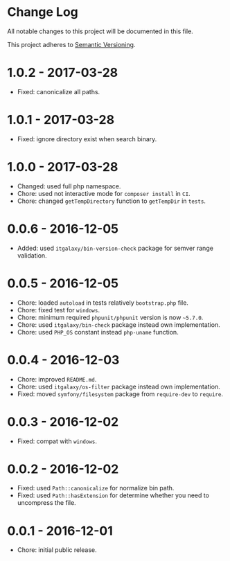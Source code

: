 # Change Log

All notable changes to this project will be documented in this file.

This project adheres to [Semantic Versioning](http://semver.org/).

# 1.0.2 - 2017-03-28

- Fixed: canonicalize all paths.

# 1.0.1 - 2017-03-28

- Fixed: ignore directory exist when search binary.

# 1.0.0 - 2017-03-28

- Changed: used full php namespace.
- Chore: used not interactive mode for `composer install` in `CI`.
- Chore: changed `getTempDirectory` function to `getTempDir` in `tests`.

# 0.0.6 - 2016-12-05

- Added: used `itgalaxy/bin-version-check` package for semver range validation.

# 0.0.5 - 2016-12-05

- Chore: loaded `autoload` in tests relatively `bootstrap.php` file.
- Chore: fixed test for `windows`.
- Chore: minimum required `phpunit/phpunit` version is now `~5.7.0`.
- Chore: used `itgalaxy/bin-check` package instead own implementation.
- Chore: used `PHP_OS` constant instead `php-uname` function.

# 0.0.4 - 2016-12-03

- Chore: improved `README.md`.
- Chore: used `itgalaxy/os-filter` package instead own implementation.
- Fixed: moved `symfony/filesystem` package from `require-dev` to `require`.

# 0.0.3 - 2016-12-02

- Fixed: compat with `windows`.

# 0.0.2 - 2016-12-02

- Fixed: used `Path::canonicalize` for normalize bin path.
- Fixed: used `Path::hasExtension` for determine whether you need to uncompress the file.

# 0.0.1 - 2016-12-01

- Chore: initial public release.
